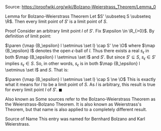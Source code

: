 # 

Source: https://proofwiki.org/wiki/Bolzano-Weierstrass_Theorem/Lemma_0



Lemma for Bolzano-Weierstrass Theorem
Let $S' \subseteq S \subseteq \R$.
Then every limit point of $S'$ is a limit point of $S$.


Proof
Consider an arbitrary limit point $l$ of $S'$.
Fix $\epsilon \in \R_{>0}$.
By definition of limit point:

$\paren {\map {B_\epsilon} l \setminus \set l} \cap S' \ne \O$
where $\map {B_\epsilon} l$ denotes the open $\epsilon$-ball of $l$.
Thus there exists a real $s_\epsilon$ in both $\map {B_\epsilon} l \setminus \set l$ and $S'$.
But since $S' \subseteq S$, $s_\epsilon \in S'$ implies $s_\epsilon \in S$.
So, in other words, $s_\epsilon$ is in both $\map {B_\epsilon} l \setminus \set l$ and $S$.
That is:

$\paren {\map {B_\epsilon} l \setminus \set l} \cap S \ne \O$
This is exactly what it means for $l$ to be a limit point of $S$.
As $l$ is arbitrary, this result is true for every limit point $l$ of $S'$.
$\blacksquare$


Also known as
Some sources refer to the Bolzano-Weierstrass Theorem as the Weierstrass-Bolzano Theorem.
It is also known as Weierstrass's Theorem, but that name is also applied to a completely different result.


Source of Name
This entry was named for Bernhard Bolzano and Karl Weierstrass.





